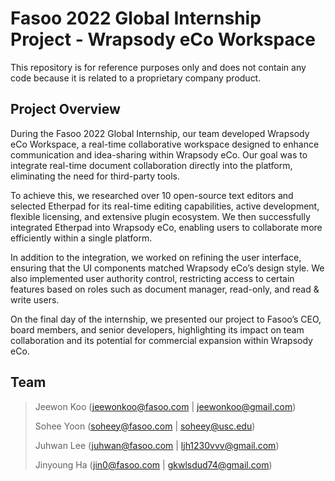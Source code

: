 # Fasoo 2022 Global Internship Project - Wrapsody eCo Workspace

This repository is for reference purposes only and does not contain any code because it is related to a proprietary company product.

## Project Overview

During the Fasoo 2022 Global Internship, our team developed Wrapsody eCo Workspace, a real-time collaborative workspace designed to enhance communication and idea-sharing within Wrapsody eCo. Our goal was to integrate real-time document collaboration directly into the platform, eliminating the need for third-party tools.

To achieve this, we researched over 10 open-source text editors and selected Etherpad for its real-time editing capabilities, active development, flexible licensing, and extensive plugin ecosystem. We then successfully integrated Etherpad into Wrapsody eCo, enabling users to collaborate more efficiently within a single platform.

In addition to the integration, we worked on refining the user interface, ensuring that the UI components matched Wrapsody eCo’s design style. We also implemented user authority control, restricting access to certain features based on roles such as document manager, read-only, and read & write users.

On the final day of the internship, we presented our project to Fasoo’s CEO, board members, and senior developers, highlighting its impact on team collaboration and its potential for commercial expansion within Wrapsody eCo.

## Team 
> Jeewon Koo (jeewonkoo@fasoo.com | jeewonkoo@gmail.com)
> 
> Sohee Yoon (soheey@fasoo.com | soheey@usc.edu)
> 
> Juhwan Lee (juhwan@fasoo.com | ljh1230vvv@gmail.com)
>
> Jinyoung Ha (jin0@fasoo.com | gkwlsdud74@gmail.com)
